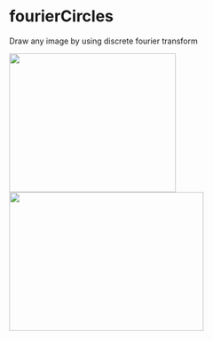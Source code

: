 # fourierCircles
Draw any image by using discrete fourier transform

<img src="https://github.com/shlomip100/fourierCircles/blob/main/Examples/photos/elephant.jpg" width="300" height="250" />
<img src="https://github.com/shlomip100/fourierCircles/blob/main/Examples/gifs/elephant.gif" width="350" height="250" />
